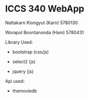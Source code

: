 # ICCS 340 WebApp

Nattakarn Klongyut (Karn) 5780130

Worapol Boontanonda (Ham) 5780431

Library Used:
* bootstrap (css/js)

* select2 (js)

* jquery (js)

Api used:

* themoviedb
